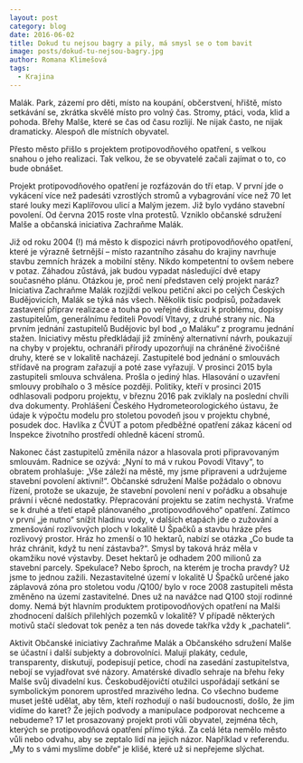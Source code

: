 ```yaml
---
layout: post
category: blog
date: 2016-06-02
title: Dokud tu nejsou bagry a pily, má smysl se o tom bavit
image: posts/dokud-tu-nejsou-bagry.jpg
author: Romana Klimešová
tags:
  - Krajina
---
```



Malák. Park, zázemí pro děti, místo na koupání, občerstvení, hřiště, místo setkávání se, zkrátka skvělé místo pro volný čas.
Stromy, ptáci, voda, klid a pohoda.
Břehy Malše, které se čas od času rozlijí. Ne nijak často, ne nijak dramaticky.
Alespoň dle místních obyvatel.

Přesto město přišlo s projektem protipovodňového opatření, s velkou snahou o jeho realizaci.
Tak velkou, že se obyvatelé začali zajímat o to, co bude obnášet.

Projekt protipovodňového opatření je rozfázován do tří etap. V první jde o vykácení více než padesáti vzrostlých stromů a vybagrování více než 70 let staré louky mezi Kaplířovou ulicí a Malým jezem.
Již bylo vydáno stavební povolení. Od června 2015 roste vlna protestů.
Vzniklo občanské sdružení Malše a občanská iniciativa Zachraňme Malák.

Již od roku 2004 (!) má město k dispozici návrh protipovodňového opatření, které je výrazně šetrnější – místo razantního zásahu do krajiny navrhuje stavbu zemních hrázek a mobilní stěny. Nikdo kompetentní to ovšem nebere v potaz. Záhadou zůstává, jak budou vypadat následující dvě etapy současného plánu. Otázkou je, proč není představen celý projekt naráz? Iniciativa Zachraňme Malák rozjíždí velkou petiční akci po celých Českých Budějovicích, Malák se týká nás všech. Několik tisíc podpisů, požadavek zastavení příprav realizace a touha po veřejné diskuzi k problému, dopisy zastupitelům, generálnímu řediteli Povodí Vltavy, z druhé strany nic. Na prvním jednání zastupitelů Budějovic byl bod „o Maláku“ z programu jednání stažen. Iniciativy městu předkládají již zmíněný alternativní návrh, poukazují na chyby v projektu, ochranáři přírody upozorňují na chráněné živočišné druhy, které se v lokalitě nacházejí. Zastupitelé bod jednání o smlouvách střídavě na program zařazují a poté zase vyřazují. V prosinci 2015 byla zastupiteli smlouva schválena. Prošla o jediný hlas. Hlasování o uzavření smlouvy probíhalo o 3 měsíce později. Politiky, kteří v prosinci 2015 odhlasovali podporu projektu, v březnu 2016 pak zviklaly na poslední chvíli dva dokumenty. Prohlášení Českého Hydrometeorologického ústavu, že údaje k výpočtu modelu pro stoletou povodeň jsou v projektu chybné, posudek doc. Havlíka z ČVÚT a potom předběžné opatření zákaz kácení od Inspekce životního prostředí ohledně kácení stromů.

Nakonec část zastupitelů změnila názor a hlasovala proti připravovaným smlouvám.
Radnice se ozývá: „Nyní to má v rukou Povodí Vltavy“, to obratem prohlašuje: „Vše záleží na městě, my jsme připraveni a udržujeme stavební povolení aktivní!“.
Občanské sdružení Malše požádalo o obnovu řízení, protože se ukazuje, že stavební povolení není v pořádku a obsahuje právní i věcné nedostatky. Přepracování projektu se zatím nechystá. Vraťme se k druhé a třetí etapě plánovaného „protipovodňového“ opatření. Zatímco v první „je nutno“ snížit hladinu vody, v dalších etapách jde o zužování a zmenšování rozlivových ploch v lokalitě U Špačků a stavbu hráze přes rozlivový prostor. Hráz ho zmenší o 10 hektarů, nabízí se otázka „Co bude ta hráz chránit, když tu není zástavba?“. Smysl by taková hráz měla v okamžiku nové výstavby. Deset hektarů je odhadem 200 milionů za stavební parcely. Spekulace? Nebo šproch, na kterém je trocha pravdy? Už jsme to jednou zažili. Nezastavitelné území v lokalitě U Špačků určené jako záplavová zóna pro stoletou vodu /Q100/ bylo v roce 2008 zastupiteli města změněno na území zastavitelné. Dnes už na navážce nad Q100 stojí rodinné domy. Nemá být hlavním produktem protipovodňových opatření na Malši zhodnocení dalších přilehlých pozemků v lokalitě? V případě některých motivů stačí sledovat tok peněz a ten nás dovede takřka vždy k „pachateli“.

Aktivit Občanské iniciativy Zachraňme Malák a Občanského sdružení Malše se účastní i další subjekty a dobrovolníci. Malují plakáty, cedule, transparenty, diskutují, podepisují petice, chodí na zasedání zastupitelstva, nebojí se vyjadřovat své názory. Amatérské divadlo sehraje na břehu řeky Malše svůj divadelní kus. Českobudějovičtí otužilci uspořádají setkání se symbolickým ponorem uprostřed mrazivého ledna. Co všechno budeme muset ještě udělat, aby těm, kteří rozhodují o naší budoucnosti, došlo, že jim vidíme do karet? Že jejich podvody a manipulace podporovat nechceme a nebudeme? 17 let prosazovaný projekt proti vůli obyvatel, zejména těch, kterých se protipovodňová opatření přímo týká. Za celá léta nemělo město vůli nebo odvahu, aby se zeptalo lidí na jejich názor. Například v referendu. „My to s vámi myslíme dobře“ je klišé, které už si nepřejeme slýchat.
